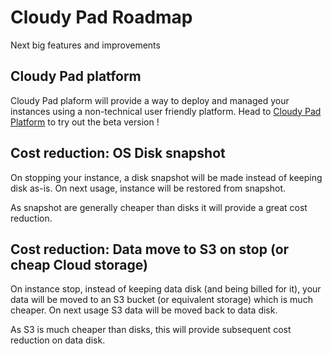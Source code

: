# Cloudy Pad Roadmap

Next big features and improvements

## Cloudy Pad platform

Cloudy Pad plaform will provide a way to deploy and managed your instances using a non-technical user friendly platform. Head to [Cloudy Pad Platform](https://app.cloudypad.gg) to try out the beta version !

## Cost reduction: OS Disk snapshot

On stopping your instance, a disk snapshot will be made instead of keeping disk as-is. On next usage, instance will be restored from snapshot.

As snapshot are generally cheaper than disks it will provide a great cost reduction.

## Cost reduction: Data move to S3 on stop (or cheap Cloud storage)

On instance stop, instead of keeping data disk (and being billed for it), your data will be moved to an S3 bucket (or equivalent storage) which is much cheaper. On next usage S3 data will be moved back to data disk.

As S3 is much cheaper than disks, this will provide subsequent cost reduction on data disk.